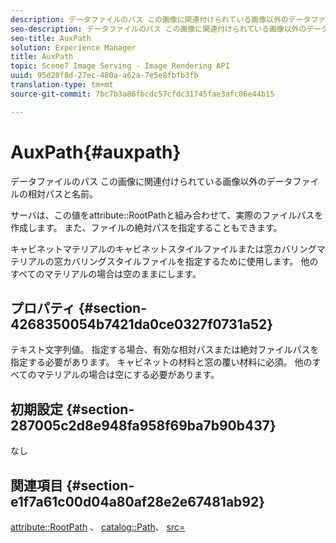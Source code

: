 ```yaml
---
description: データファイルのパス この画像に関連付けられている画像以外のデータファイルの相対パスと名前。
seo-description: データファイルのパス この画像に関連付けられている画像以外のデータファイルの相対パスと名前。
seo-title: AuxPath
solution: Experience Manager
title: AuxPath
topic: Scene7 Image Serving - Image Rendering API
uuid: 95d28f8d-27ec-480a-a62a-7e5e8fbfb3fb
translation-type: tm+mt
source-git-commit: 7bc7b3a86fbcdc57cfdc31745fae3afc06e44b15

---
```



# AuxPath{#auxpath}

データファイルのパス この画像に関連付けられている画像以外のデータファイルの相対パスと名前。

サーバは、この値をattribute::RootPathと組み合わせて、実際のファイルパスを作成します。 また、ファイルの絶対パスを指定することもできます。

キャビネットマテリアルのキャビネットスタイルファイルまたは窓カバリングマテリアルの窓カバリングスタイルファイルを指定するために使用します。 他のすべてのマテリアルの場合は空のままにします。

## プロパティ {#section-4268350054b7421da0ce0327f0731a52}

テキスト文字列値。 指定する場合、有効な相対パスまたは絶対ファイルパスを指定する必要があります。 キャビネットの材料と窓の覆い材料に必須。 他のすべてのマテリアルの場合は空にする必要があります。

## 初期設定 {#section-287005c2d8e948fa958f69ba7b90b437}

なし

## 関連項目 {#section-e1f7a61c00d04a80af28e2e67481ab92}

[attribute::RootPath](../../../../../ir-api/material-cat/image-rendering-api-ref/c-ir-material-catalog/c-ir-attributes-reference/r-ir-rootpath.md#reference-a4d7c96b62e14fcbad1740c702f160f3) 、 [catalog::Path](../../../../../ir-api/material-cat/image-rendering-api-ref/c-ir-material-catalog/c-ir-material-data-reference/r-ir-path.md#reference-59ebb624250a4965ad1737578a2ab590)、 [src=](../../../../../ir-api/http-protocol/image-rendering-api-ref/c-ir-http-protocol-ref/c-ir-http-protocol-command-reference/r-ir-src.md#reference-62c98abad22149d68d405ed6aaff8272)
